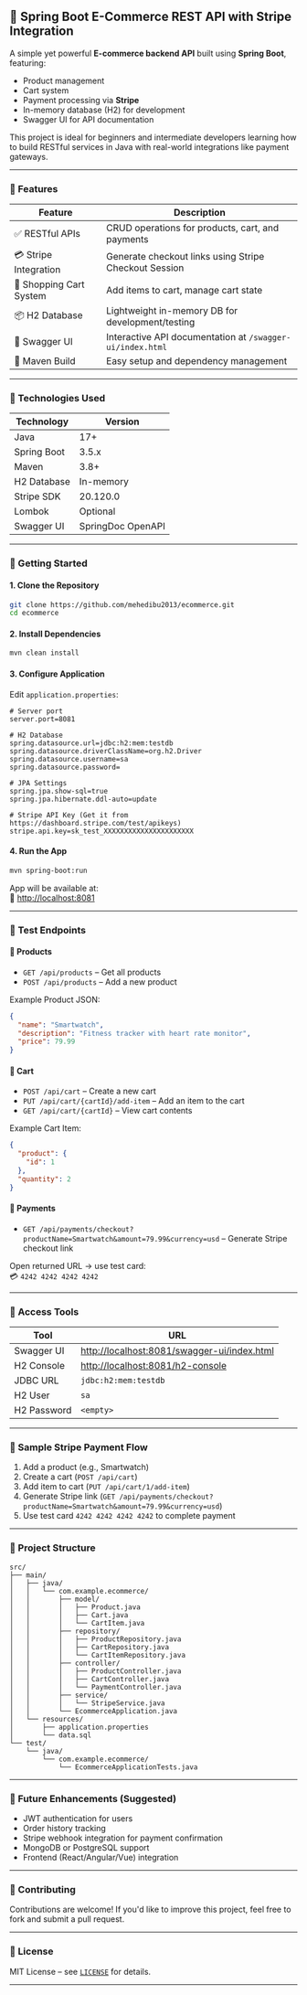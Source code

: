 ## 🛒 Spring Boot E-Commerce REST API with Stripe Integration

A simple yet powerful **E-commerce backend API** built using **Spring Boot**, featuring:
- Product management
- Cart system
- Payment processing via **Stripe**
- In-memory database (H2) for development
- Swagger UI for API documentation

This project is ideal for beginners and intermediate developers learning how to build RESTful services in Java with real-world integrations like payment gateways.

---

### 🧾 Features

| Feature | Description |
|--------|-------------|
| ✅ RESTful APIs | CRUD operations for products, cart, and payments |
| 💳 Stripe Integration | Generate checkout links using Stripe Checkout Session |
| 🛒 Shopping Cart System | Add items to cart, manage cart state |
| 📦 H2 Database | Lightweight in-memory DB for development/testing |
| 🧪 Swagger UI | Interactive API documentation at `/swagger-ui/index.html` |
| 🧩 Maven Build | Easy setup and dependency management |

---

### 🧰 Technologies Used

| Technology | Version |
|------------|---------|
| Java | 17+ |
| Spring Boot | 3.5.x |
| Maven | 3.8+ |
| H2 Database | In-memory |
| Stripe SDK | 20.120.0 |
| Lombok | Optional |
| Swagger UI | SpringDoc OpenAPI |

---

### 🚀 Getting Started

#### 1. Clone the Repository

```bash
git clone https://github.com/mehedibu2013/ecommerce.git
cd ecommerce
```

#### 2. Install Dependencies

```bash
mvn clean install
```

#### 3. Configure Application

Edit `application.properties`:

```properties
# Server port
server.port=8081

# H2 Database
spring.datasource.url=jdbc:h2:mem:testdb
spring.datasource.driverClassName=org.h2.Driver
spring.datasource.username=sa
spring.datasource.password=

# JPA Settings
spring.jpa.show-sql=true
spring.jpa.hibernate.ddl-auto=update

# Stripe API Key (Get it from https://dashboard.stripe.com/test/apikeys)
stripe.api.key=sk_test_XXXXXXXXXXXXXXXXXXXXXX
```

#### 4. Run the App

```bash
mvn spring-boot:run
```

App will be available at:  
🔗 [http://localhost:8081](http://localhost:8081)

---

### 🧪 Test Endpoints

#### 🔹 Products
- `GET /api/products` – Get all products
- `POST /api/products` – Add a new product

Example Product JSON:
```json
{
  "name": "Smartwatch",
  "description": "Fitness tracker with heart rate monitor",
  "price": 79.99
}
```

#### 🔹 Cart
- `POST /api/cart` – Create a new cart
- `PUT /api/cart/{cartId}/add-item` – Add an item to the cart
- `GET /api/cart/{cartId}` – View cart contents

Example Cart Item:
```json
{
  "product": {
    "id": 1
  },
  "quantity": 2
}
```

#### 🔹 Payments
- `GET /api/payments/checkout?productName=Smartwatch&amount=79.99&currency=usd` – Generate Stripe checkout link

Open returned URL → use test card:  
💳 `4242 4242 4242 4242`

---

### 🧪 Access Tools

| Tool | URL |
|------|-----|
| Swagger UI | [http://localhost:8081/swagger-ui/index.html](http://localhost:8081/swagger-ui/index.html) |
| H2 Console | [http://localhost:8081/h2-console](http://localhost:8081/h2-console) |
| JDBC URL | `jdbc:h2:mem:testdb` |
| H2 User | `sa` |
| H2 Password | `<empty>` |

---

### 🧪 Sample Stripe Payment Flow

1. Add a product (e.g., Smartwatch)
2. Create a cart (`POST /api/cart`)
3. Add item to cart (`PUT /api/cart/1/add-item`)
4. Generate Stripe link (`GET /api/payments/checkout?productName=Smartwatch&amount=79.99&currency=usd`)
5. Use test card `4242 4242 4242 4242` to complete payment

---

### 🧱 Project Structure

```
src/
├── main/
│   ├── java/
│   │   └── com.example.ecommerce/
│   │       ├── model/
│   │       │   ├── Product.java
│   │       │   ├── Cart.java
│   │       │   └── CartItem.java
│   │       ├── repository/
│   │       │   ├── ProductRepository.java
│   │       │   ├── CartRepository.java
│   │       │   └── CartItemRepository.java
│   │       ├── controller/
│   │       │   ├── ProductController.java
│   │       │   ├── CartController.java
│   │       │   └── PaymentController.java
│   │       ├── service/
│   │       │   └── StripeService.java
│   │       └── EcommerceApplication.java
│   └── resources/
│       ├── application.properties
│       └── data.sql
└── test/
    └── java/
        └── com.example.ecommerce/
            └── EcommerceApplicationTests.java
```

---

### 🧪 Future Enhancements (Suggested)

- JWT authentication for users
- Order history tracking
- Stripe webhook integration for payment confirmation
- MongoDB or PostgreSQL support
- Frontend (React/Angular/Vue) integration

---

### 🤝 Contributing

Contributions are welcome! If you'd like to improve this project, feel free to fork and submit a pull request.

---

### 📄 License

MIT License – see [`LICENSE`](LICENSE) for details.

---
